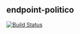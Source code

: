 ## endpoint-politico
[![Build Status](https://travis-ci.org/saslamp/endpoint-politico.svg?branch=master)](https://travis-ci.org/saslamp/endpoint-politico)
